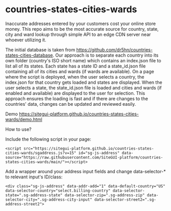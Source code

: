 # countries-states-cities-wards
Inaccurate addresses entered by your customers cost your online store money. This repo aims to be the most accurate source for country, state, city and ward lookup through simple API to an edge CDN server near whoever utilizing it. 

The initial database is taken from https://github.com/dr5hn/countries-states-cities-database. Our approach is to separate each country into its own folder (country's ISO short name) which contains an index.json file to list all of its states. Each state has a state ID and a state_id.json file containing all of its cities and wards (if wards are available). On a page where the script is deployed, when the user selects a country, the index.json for that country gets loaded and states are displayed. When the user selects a state, the state_id.json file is loaded and cities and wards (if enabled and available) are displayed to the user for selection. This approach ensures the loading is fast and if there are changes to the countries' data, changes can be updated and reviewed easily.

Demo https://sitegui-platform.github.io/countries-states-cities-wards/demo.html

How to use?

Include the following script in your page:

```<script src="https://sitegui-platform.github.io/countries-states-cities-wards/sgaddress.js?v=15" id="sg-js-address" data-source="https://raw.githubusercontent.com/SiteGUI-platform/countries-states-cities-wards/main/"></script>```

Add a wrapper around your address input fields and change data-selector-* to relevant input's ID/class:

```<div class="sg-js-address" data-addr-add="1" data-default-country="US" data-selector-country="select.billing-country" data-selector-state=".sg-address-state" data-selector-zip=".sg-address-zip" data-selector-city=".sg-address-city-input" data-selector-street2=".sg-address-street2">```
